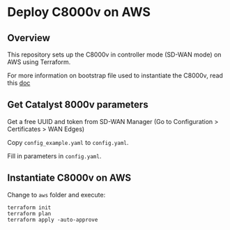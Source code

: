 # Deploy C8000v on AWS

## Overview

This repository sets up the C8000v in controller mode (SD-WAN mode) on AWS using Terraform.

For more information on bootstrap file used to instantiate the C8000v, read this [doc](./docs/C8000v-bootstrap.md)

## Get Catalyst 8000v parameters

Get a free UUID and token from SD-WAN Manager (Go to Configuration > Certificates > WAN Edges)

Copy `config_example.yaml` to `config.yaml`.

Fill in parameters in `config.yaml`.

## Instantiate C8000v on AWS

Change to `aws` folder and execute:

```shell
terraform init
terraform plan
terraform apply -auto-approve
```
